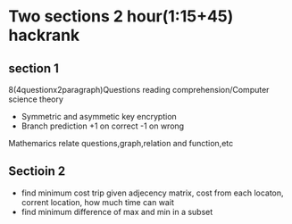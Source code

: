 Two sections 2 hour(1:15+45) hackrank
=
section 1
-
8(4questionx2paragraph)Questions reading comprehension/Computer science theory
- Symmetric and asymmetic key encryption
- Branch prediction
+1 on correct -1 on wrong 

Mathemarics relate questions,graph,relation and function,etc


Sectioin 2
-
- find minimum cost trip given adjecency matrix, cost from each locaton, corrent location, how much time can wait
- find minimum difference of max and min in a subset
